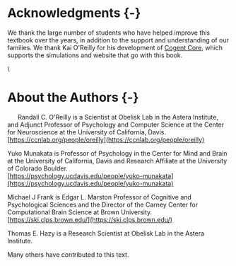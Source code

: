 # Acknowledgments {-}

We thank the large number of students who have helped improve this textbook over the years, in addition to the support and understanding of our families. We thank Kai O'Reilly for his development of [Cogent Core](https://www.cogentcore.org/core/), which supports the simulations and website that go with this book.

\

# About the Authors {-}

&nbsp;&nbsp;&nbsp;&nbsp;&nbsp; Randall C. O'Reilly is a Scientist at Obelisk Lab in the Astera Institute, and Adjunct Professor of Psychology and Computer Science at the Center for Neuroscience at the University of California, Davis.  [https://ccnlab.org/people/oreilly](https://ccnlab.org/people/oreilly)

Yuko Munakata is Professor of Psychology in the Center for Mind and Brain at the University of California, Davis and Research Affiliate at the University of Colorado Boulder.
\
 [https://psychology.ucdavis.edu/people/yuko-munakata](https://psychology.ucdavis.edu/people/yuko-munakata)

Michael J Frank is Edgar L. Marston Professor of Cognitive and Psychological Sciences and the Director of the Carney Center for Computational Brain Science at Brown University.
\
[https://ski.clps.brown.edu/](https://ski.clps.brown.edu/)

Thomas E. Hazy is a Research Scientist at Obelisk Lab in the Astera Institute.

Many others have contributed to this text.

